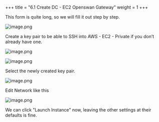 +++
title = "6.1 Create DC - EC2 Openswan Gateway"
weight = 1
+++


This form is quite long, so we will fill it out step by step.


![image.png](/images/004-iv-setup-vpc-dc-resources/006-6-ec2-dc-ec2-openswan-gateway/20-412865-image.png)


Create a key pair to be able to SSH into AWS - EC2 - Private if you don’t already have one.


![image.png](/images/004-iv-setup-vpc-dc-resources/006-6-ec2-dc-ec2-openswan-gateway/20-483300-image.png)


![image.png](/images/004-iv-setup-vpc-dc-resources/006-6-ec2-dc-ec2-openswan-gateway/20-445677-image.png)


Select the newly created key pair.


![image.png](/images/004-iv-setup-vpc-dc-resources/006-6-ec2-dc-ec2-openswan-gateway/20-498603-image.png)


Edit Network like this


![image.png](/images/004-iv-setup-vpc-dc-resources/006-6-ec2-dc-ec2-openswan-gateway/20-950335-image.png)


We can click "Launch Instance" now, leaving the other settings at their defaults is fine.


